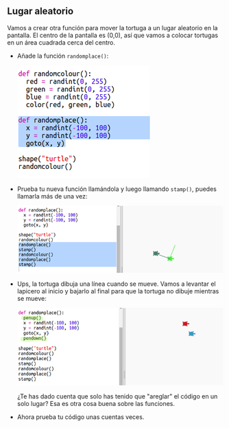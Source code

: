 ## Lugar aleatorio

Vamos a crear otra función para mover la tortuga a un lugar aleatorio en la pantalla. El centro de la pantalla es (0,0), así que vamos a colocar tortugas en un área cuadrada cerca del centro.

+ Añade la función `randomplace()`:
    
    ![captura de pantalla](images/modern-place-function.png)

+ Prueba tu nueva función llamándola y luego llamando `stamp()`, puedes llamarla más de una vez:
    
    ![captura de pantalla](images/modern-call-place.png)

+ Ups, la tortuga dibuja una línea cuando se mueve. Vamos a levantar el lapicero al inicio y bajarlo al final para que la tortuga no dibuje mientras se mueve:
    
    ![captura de pantalla](images/modern-place-pen.png)
    
    ¿Te has dado cuenta que solo has tenido que "areglar" el código en un solo lugar? Esa es otra cosa buena sobre las funciones.

+ Ahora prueba tu código unas cuentas veces.